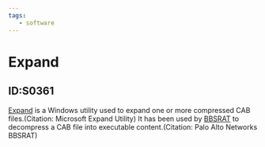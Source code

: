 ```yaml
---
tags:
   - software
---
```

# Expand
## ID:S0361
[Expand](/mitre/software/S0361) is a Windows utility used to expand one or more compressed CAB files.(Citation: Microsoft Expand Utility) It has been used by [BBSRAT](/mitre/software/S0127) to decompress a CAB file into executable content.(Citation: Palo Alto Networks BBSRAT)
